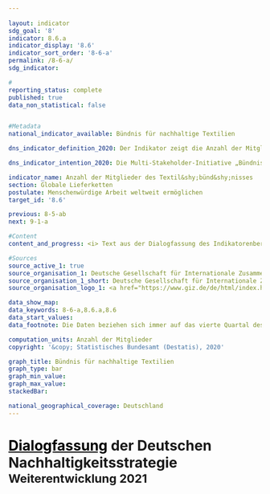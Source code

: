 ```yaml
---
                   
layout: indicator                   
sdg_goal: '8'                   
indicator: 8.6.a                   
indicator_display: '8.6'                   
indicator_sort_order: '8-6-a'                   
permalink: /8-6-a/                   
sdg_indicator:                    

#                   
reporting_status: complete                   
published: true                   
data_non_statistical: false                   


#Metadata                   
national_indicator_available: Bündnis für nachhaltige Textilien                   

dns_indicator_definition_2020: Der Indikator zeigt die Anzahl der Mitglieder des Bündnisses für nachhaltige Textilien (Textilbündnis).                   

dns_indicator_intention_2020: Die Multi-Stakeholder-Initiative „Bündnis für nachhaltige Textilien“ wurde 2014 gegründet. Das Textilbündnis strebt an, die sozialen, ökologischen und ökonomischen Rahmenbedingungen in den Produktionsländern zu verbessern. Daher soll die Anzahl der Mitglieder des Textil&shy;bünd&shy;nisses signifikant gesteigert werden.                   

indicator_name: Anzahl der Mitglieder des Textil&shy;bünd&shy;nisses                   
section: Globale Lieferketten                   
postulate: Menschenwürdige Arbeit weltweit ermöglichen                   
target_id: '8.6'                   

previous: 8-5-ab                   
next: 9-1-a                   

#Content                    
content_and_progress: <i> Text aus der Dialogfassung des Indikatorenberichts 2020</i><br><br>Der Indikator bildet die Anzahl der Mitglieder des Textilbündnisses ab. Als Multi-Stakeholder-Initiative gehören dem Textilbündnis Mitglieder aus den Akteursgruppen Unternehmen, Initiativen und Verbände, Gewerkschaften, Nichtregierungsorganisationen, Standard oranisationen  sowie der Bundesregierung und beratende Mitglieder an. Aufbauend auf gemeinsam definierten Bündniszielem verpflichtete sich jedes Unternehmen mit seinem Beitritt zum Textilbündnis dazu, Maßnahmen für eine kontinuierliche Verbesserung der Bedingungen und Verfolgung der sozialen und ökologischen Bündnisziele in ihrer gesamten Lieferkette umzusetzen. Hierfür erarbeiten alle Mitglieder verpflichtend seit dem Jahr 2017 jährlich individuelle Maßnahmenpläne (Roadmaps). Anschließend erfolgt eine Plausibilitätsprüfung dieser Maßnahmenpläne durch einen externen Dienstleister.<br><br>In seinem Gründungsjahr 2014 sind dem Textilbündnis 59 Mitglieder beigetreten. Bis Ende 2016 hat sich die Anzahl der Mitglieder mit einem Höchststand von 188 Mitgliedern mehr als verdreifacht. Jedoch gab es seit der verpflichtenden Erstellung von Maßnahmenplänen sowohl Ausschlüsse als auch mehrere Austritte aus dem Textilbündnis. So wurden einerseits Mitglieder ausgeschlossen, die ihren Berichtspflichten nicht nachgekommen sind. Andererseits sind Mitglieder mit Verweis auf den Aufwand oder unzureichende Relevanz ausgetreten, sodass sich die Anzahl der Mitglieder Ende Dezember 2019 auf insgesamt 124 belief. Von den ursprünglichen Gründungsmitgliedern (Zeitraum Oktober bis November 2014) waren bis Ende Dezember 2019 noch 30 Mitglied im Textilbündnis. Im Durchschnitt der letzten fünf Jahre hat sich die Anzahl der Mitglieder in eine negative Richtung entwickelt.                   

#Sources
source_active_1: true                           
source_organisation_1: Deutsche Gesellschaft für Internationale Zusammenarbeit (GIZ) GmbH                           
source_organisation_1_short: Deutsche Gesellschaft für Internationale Zusammenarbeit (GIZ) GmbH                           
source_organisation_logo_1: <a href="https://www.giz.de/de/html/index.html"><img src="https://g205sdgs.github.io/sdg-indicators/public/logos/giz.png" alt="Logo Deutsche Gesellschaft für Internationale Zusammenarbeit (GIZ) GmbH" title="Klicken Sie hier um zu der Homepage der Organisation zu gelangen" /></a>

data_show_map:                    
data_keywords: 8-6-a,8.6.a,8.6                   
data_start_values:                    
data_footnote: Die Daten beziehen sich immer auf das vierte Quartal des Jahres                   

computation_units: Anzahl der Mitglieder                   
copyright: '&copy; Statistisches Bundesamt (Destatis), 2020'                   

graph_title: Bündnis für nachhaltige Textilien                   
graph_type: bar                   
graph_min_value:                    
graph_max_value:                    
stackedBar:                    

national_geographical_coverage: Deutschland                   
---
```

<h1 style="margin-bottom: 25px;"><a href="https://www.bundesregierung.de/breg-de/themen/nachhaltigkeitspolitik/eine-strategie-begleitet-uns/dialog-zur-nachhaltigkeit" style="color: black">  <u>Dialogfassung</u></a> der Deutschen Nachhaltigkeitsstrategie<br><small>Weiterentwicklung 2021</small></h1>